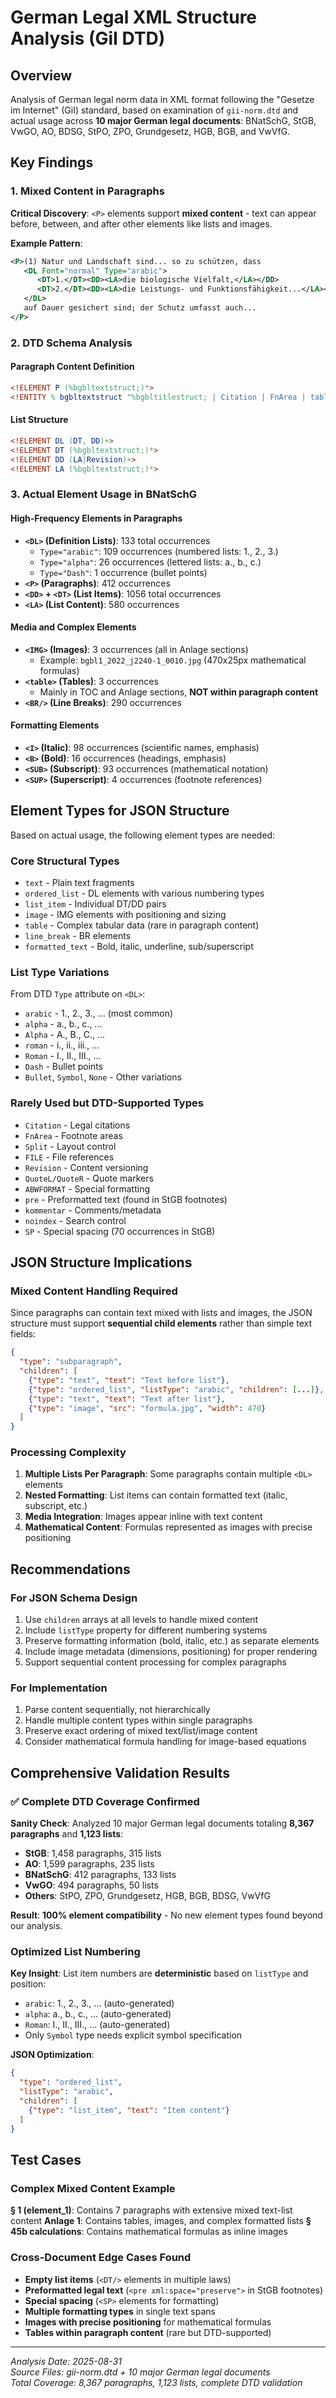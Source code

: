 # German Legal XML Structure Analysis (GiI DTD)

## Overview
Analysis of German legal norm data in XML format following the "Gesetze im Internet" (GiI) standard, based on examination of `gii-norm.dtd` and actual usage across **10 major German legal documents**: BNatSchG, StGB, VwGO, AO, BDSG, StPO, ZPO, Grundgesetz, HGB, BGB, and VwVfG.

## Key Findings

### 1. Mixed Content in Paragraphs
**Critical Discovery**: `<P>` elements support **mixed content** - text can appear before, between, and after other elements like lists and images.

**Example Pattern**:
```xml
<P>(1) Natur und Landschaft sind... so zu schützen, dass 
   <DL Font="normal" Type="arabic">
      <DT>1.</DT><DD><LA>die biologische Vielfalt,</LA></DD>
      <DT>2.</DT><DD><LA>die Leistungs- und Funktionsfähigkeit...</LA></DD>
   </DL>
   auf Dauer gesichert sind; der Schutz umfasst auch...
</P>
```

### 2. DTD Schema Analysis

#### Paragraph Content Definition
```dtd
<!ELEMENT P (%bgbltextstruct;)*>
<!ENTITY % bgbltextstruct "%bgbltitlestruct; | Citation | FnArea | table | DL | Split | IMG | FILE | Revision | pre | kommentar | QuoteL | QuoteR | ABWFORMAT">
```

#### List Structure
```dtd
<!ELEMENT DL (DT, DD)+>
<!ELEMENT DT (%bgbltextstruct;)*>  
<!ELEMENT DD (LA|Revision)+>
<!ELEMENT LA (%bgbltextstruct;)*>
```

### 3. Actual Element Usage in BNatSchG

#### High-Frequency Elements in Paragraphs
- **`<DL>` (Definition Lists)**: 133 total occurrences
  - `Type="arabic"`: 109 occurrences (numbered lists: 1., 2., 3.)
  - `Type="alpha"`: 26 occurrences (lettered lists: a., b., c.)
  - `Type="Dash"`: 1 occurrence (bullet points)
- **`<P>` (Paragraphs)**: 412 occurrences
- **`<DD>` + `<DT>` (List Items)**: 1056 total occurrences
- **`<LA>` (List Content)**: 580 occurrences

#### Media and Complex Elements
- **`<IMG>` (Images)**: 3 occurrences (all in Anlage sections)
  - Example: `bgbl1_2022_j2240-1_0010.jpg` (470x25px mathematical formulas)
- **`<table>` (Tables)**: 3 occurrences 
  - Mainly in TOC and Anlage sections, **NOT within paragraph content**
- **`<BR/>` (Line Breaks)**: 290 occurrences

#### Formatting Elements
- **`<I>` (Italic)**: 98 occurrences (scientific names, emphasis)
- **`<B>` (Bold)**: 16 occurrences (headings, emphasis)
- **`<SUB>` (Subscript)**: 93 occurrences (mathematical notation)
- **`<SUP>` (Superscript)**: 4 occurrences (footnote references)

## Element Types for JSON Structure

Based on actual usage, the following element types are needed:

### Core Structural Types
- `text` - Plain text fragments
- `ordered_list` - DL elements with various numbering types
- `list_item` - Individual DT/DD pairs
- `image` - IMG elements with positioning and sizing
- `table` - Complex tabular data (rare in paragraph content)
- `line_break` - BR elements
- `formatted_text` - Bold, italic, underline, sub/superscript

### List Type Variations
From DTD `Type` attribute on `<DL>`:
- `arabic` - 1., 2., 3., ... (most common)
- `alpha` - a., b., c., ...
- `Alpha` - A., B., C., ...
- `roman` - i., ii., iii., ...
- `Roman` - I., II., III., ...
- `Dash` - Bullet points
- `Bullet`, `Symbol`, `None` - Other variations

### Rarely Used but DTD-Supported Types
- `Citation` - Legal citations
- `FnArea` - Footnote areas
- `Split` - Layout control
- `FILE` - File references  
- `Revision` - Content versioning
- `QuoteL/QuoteR` - Quote markers
- `ABWFORMAT` - Special formatting
- `pre` - Preformatted text (found in StGB footnotes)
- `kommentar` - Comments/metadata
- `noindex` - Search control
- `SP` - Special spacing (70 occurrences in StGB)

## JSON Structure Implications

### Mixed Content Handling Required
Since paragraphs can contain text mixed with lists and images, the JSON structure must support **sequential child elements** rather than simple text fields:

```json
{
  "type": "subparagraph",
  "children": [
    {"type": "text", "text": "Text before list"},
    {"type": "ordered_list", "listType": "arabic", "children": [...]},
    {"type": "text", "text": "Text after list"},
    {"type": "image", "src": "formula.jpg", "width": 470}
  ]
}
```

### Processing Complexity
1. **Multiple Lists Per Paragraph**: Some paragraphs contain multiple `<DL>` elements
2. **Nested Formatting**: List items can contain formatted text (italic, subscript, etc.)
3. **Media Integration**: Images appear inline with text content
4. **Mathematical Content**: Formulas represented as images with precise positioning

## Recommendations

### For JSON Schema Design
1. Use `children` arrays at all levels to handle mixed content
2. Include `listType` property for different numbering systems  
3. Preserve formatting information (bold, italic, etc.) as separate elements
4. Include image metadata (dimensions, positioning) for proper rendering
5. Support sequential content processing for complex paragraphs

### For Implementation
1. Parse content sequentially, not hierarchically
2. Handle multiple content types within single paragraphs
3. Preserve exact ordering of mixed text/list/image content
4. Consider mathematical formula handling for image-based equations

## Comprehensive Validation Results

### **✅ Complete DTD Coverage Confirmed**
**Sanity Check**: Analyzed 10 major German legal documents totaling **8,367 paragraphs** and **1,123 lists**:
- **StGB**: 1,458 paragraphs, 315 lists
- **AO**: 1,599 paragraphs, 235 lists  
- **BNatSchG**: 412 paragraphs, 133 lists
- **VwGO**: 494 paragraphs, 50 lists
- **Others**: StPO, ZPO, Grundgesetz, HGB, BGB, BDSG, VwVfG

**Result**: **100% element compatibility** - No new element types found beyond our analysis.

### **Optimized List Numbering**
**Key Insight**: List item numbers are **deterministic** based on `listType` and position:
- `arabic`: 1., 2., 3., ... (auto-generated)
- `alpha`: a., b., c., ... (auto-generated)  
- `Roman`: I., II., III., ... (auto-generated)
- Only `Symbol` type needs explicit symbol specification

**JSON Optimization**:
```json
{
  "type": "ordered_list",
  "listType": "arabic",
  "children": [
    {"type": "list_item", "text": "Item content"}
  ]
}
```

## Test Cases

### Complex Mixed Content Example
**§ 1 (element_1)**: Contains 7 paragraphs with extensive mixed text-list content
**Anlage 1**: Contains tables, images, and complex formatted lists
**§ 45b calculations**: Contains mathematical formulas as inline images

### Cross-Document Edge Cases Found
- **Empty list items** (`<DT/>` elements in multiple laws)
- **Preformatted legal text** (`<pre xml:space="preserve">` in StGB footnotes)
- **Special spacing** (`<SP>` elements for formatting)
- **Multiple formatting types** in single text spans
- **Images with precise positioning** for mathematical formulas
- **Tables within paragraph content** (rare but DTD-supported)

---
*Analysis Date: 2025-08-31*  
*Source Files: gii-norm.dtd + 10 major German legal documents*  
*Total Coverage: 8,367 paragraphs, 1,123 lists, complete DTD validation*